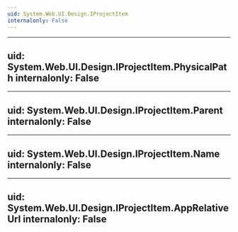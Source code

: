 ```yaml
---
uid: System.Web.UI.Design.IProjectItem
internalonly: False
---
```


---
uid: System.Web.UI.Design.IProjectItem.PhysicalPath
internalonly: False
---

---
uid: System.Web.UI.Design.IProjectItem.Parent
internalonly: False
---

---
uid: System.Web.UI.Design.IProjectItem.Name
internalonly: False
---

---
uid: System.Web.UI.Design.IProjectItem.AppRelativeUrl
internalonly: False
---
